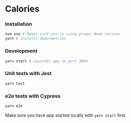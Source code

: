 # Calories

### Installation

```bash
nvm use # Makes sure you're using proper Node version
yarn # Installs dependencies
```

### Development

```bash
yarn start # Launches app on port 3000
```

### Unit tests with Jest

```bash
yarn test
```

### e2e tests with Cypress

```bash
yarn e2e
```

Make sure you have app started locally with `yarn start` first.
